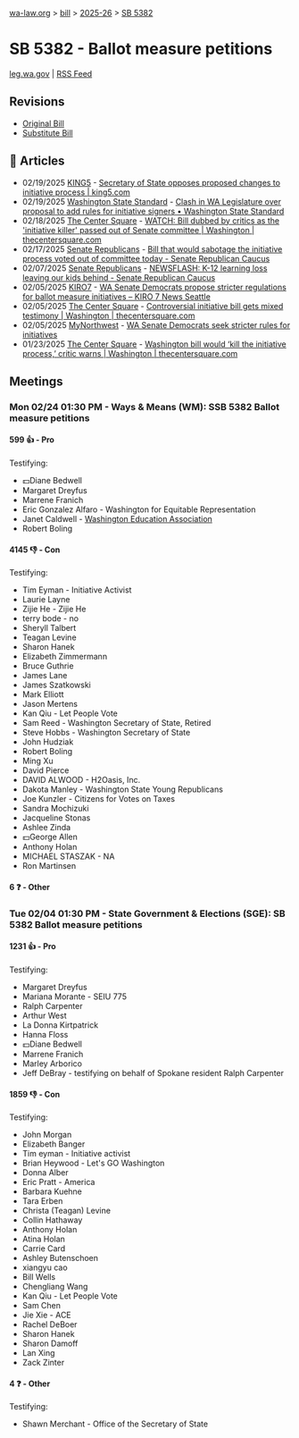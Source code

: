 [wa-law.org](/) > [bill](/bill/) > [2025-26](/bill/2025-26/) > [SB 5382](/bill/2025-26/sb/5382/)

# SB 5382 - Ballot measure petitions
[leg.wa.gov](https://app.leg.wa.gov/billsummary?BillNumber=5382&Year=2025&Initiative=false) | [RSS Feed](./rss.xml)

## Revisions
* [Original Bill](1/)
* [Substitute Bill](S/)

## 📰 Articles
* 02/19/2025 [KING5](/org/king5/) - [Secretary of State opposes proposed changes to initiative process | king5.com](https://www.king5.com/article/news/local/washington-secretary-of-state-opposes-proposed-changes-to-initiative-process/281-97c30899-1759-4888-a540-c6356cfa73a2#:~:text=Senate%20Bill%205382)
* 02/19/2025 [Washington State Standard](/org/washington_state_standard/) - [Clash in WA Legislature over proposal to add rules for initiative signers • Washington State Standard](https://washingtonstatestandard.com/2025/02/19/clash-in-wa-legislature-over-proposal-to-add-rules-for-initiative-signers/#:~:text=Senate%20Bill%205382)
* 02/18/2025 [The Center Square](/org/the_center_square/) - [WATCH: Bill dubbed by critics as the 'initiative killer' passed out of Senate committee | Washington | thecentersquare.com](https://www.thecentersquare.com/washington/article_d05294e4-ee51-11ef-85ec-37b7048af6da.html#:~:text=SB%205382,)
* 02/17/2025 [Senate Republicans](/org/senate_republicans/) - [Bill that would sabotage the initiative process voted out of committee today - Senate Republican Caucus](https://src.wastateleg.org/blog/bill-sabotage-initiative-process-voted-committee-tomorrow/#:~:text=Senate%20Bill%205382)
* 02/07/2025 [Senate Republicans](/org/senate_republicans/) - [NEWSFLASH: K-12 learning loss leaving our kids behind - Senate Republican Caucus](https://src.wastateleg.org/blog/newsflash-k-12-learning-loss-leaving-kids-behind/#:~:text=SB%205382)
* 02/05/2025 [KIRO7](/org/kiro7/) - [WA Senate Democrats propose stricter regulations for ballot measure initiatives – KIRO 7 News Seattle](https://www.kiro7.com/news/local/wa-senate-democrats-propose-stricter-regulations-ballot-measure-initiatives/GBAGXOLRPJFBPHH2GTQL3A26BQ/#:~:text=Senate%20Bill%205382)
* 02/05/2025 [The Center Square](/org/the_center_square/) - [Controversial initiative bill gets mixed testimony | Washington | thecentersquare.com](https://www.thecentersquare.com/washington/article_8b506c58-e3e4-11ef-ad15-f35b88b3a556.html#:~:text=Senate%20Bill%205382)
* 02/05/2025 [MyNorthwest](/org/mynorthwest/) - [WA Senate Democrats seek stricter rules for initiatives](https://mynorthwest.com/mynorthwest-politics/wa-democrats-initiatives/4040423#:~:text=Senate%20Bill%205382)
* 01/23/2025 [The Center Square](/org/the_center_square/) - [Washington bill would ‘kill the initiative process,’ critic warns | Washington | thecentersquare.com](https://www.thecentersquare.com/washington/article_9a67bd2c-d9c1-11ef-9720-1f185c87f765.html#:~:text=Senate%20Bill%205382%20,)

## Meetings
### Mon 02/24 01:30 PM - Ways & Means (WM): SSB 5382 Ballot measure petitions
#### 599 👍 - Pro
Testifying:
* 💵Diane Bedwell
* Margaret Dreyfus
* Marrene Franich
* Eric Gonzalez Alfaro - Washington for Equitable Representation
* Janet Caldwell - [Washington Education Association](/org/washington_education_association/)
* Robert Boling

#### 4145 👎 - Con
Testifying:
* Tim Eyman - Initiative Activist
* Laurie Layne
* Zijie He - Zijie He
* terry bode - no
* Sheryll Talbert
* Teagan Levine
* Sharon Hanek
* Elizabeth Zimmermann
* Bruce Guthrie
* James Lane
* James Szatkowski
* Mark Elliott
* Jason Mertens
* Kan Qiu - Let People Vote
* Sam Reed - Washington Secretary of State, Retired
* Steve Hobbs - Washington Secretary of State
* John Hudziak
* Robert Boling
* Ming Xu
* David Pierce
* DAVID ALWOOD - H2Oasis, Inc.
* Dakota Manley - Washington State Young Republicans
* Joe Kunzler - Citizens for Votes on Taxes
* Sandra Mochizuki
* Jacqueline Stonas
* Ashlee Zinda
* 💵George Allen
* Anthony Holan
* MICHAEL STASZAK - NA
* Ron Martinsen

#### 6 ❓ - Other

### Tue 02/04 01:30 PM - State Government & Elections (SGE): SB 5382 Ballot measure petitions
#### 1231 👍 - Pro
Testifying:
* Margaret Dreyfus
* Mariana Morante - SEIU 775
* Ralph Carpenter
* Arthur West
* La Donna Kirtpatrick
* Hanna Floss
* 💵Diane Bedwell
* Marrene Franich
* Marley Arborico
* Jeff DeBray - testifying on behalf of Spokane resident Ralph Carpenter

#### 1859 👎 - Con
Testifying:
* John Morgan
* Elizabeth Banger
* Tim eyman - Initiative activist
* Brian Heywood - Let's GO Washington
* Donna Alber
* Eric Pratt - America
* Barbara Kuehne
* Tara Erben
* Christa (Teagan) Levine
* Collin Hathaway
* Anthony Holan
* Atina Holan
* Carrie Card
* Ashley Butenschoen
* xiangyu cao
* Bill Wells
* Chengliang Wang
* Kan Qiu - Let People Vote
* Sam Chen
* Jie Xie - ACE
* Rachel DeBoer
* Sharon Hanek
* Sharon Damoff
* Lan Xing
* Zack Zinter

#### 4 ❓ - Other
Testifying:
* Shawn Merchant - Office of the Secretary of State
